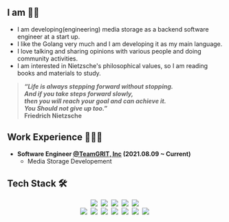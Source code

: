 ## I am 🙆🏻
- I am developing(engineering) media storage as a backend software engineer at a start up.
- I like the Golang very much and I am developing it as my main language.
- I love talking and sharing opinions with various people and doing community activities.
- I am interested in Nietzsche's philosophical values, so I am reading books and materials to study.

> ***“Life is always stepping forward without stopping.  
> And if you take steps forward slowly,   
> then you will reach your goal and can achieve it.   
> You Should not give up too.”***  
> **Friedrich Nietzsche**

## Work Experience 🧑🏻‍💻
- **Software Engineer [@TeamGRIT, Inc](https://teamgrit.kr) (2021.08.09 ~ Current)**
  - Media Storage Developement

## Tech Stack 🛠
<p align = "center">
  <img src="https://img.shields.io/badge/Go-00ADD8?style=flat-square&logo=Go&logoColor=white"/>&nbsp 
  <img src="https://img.shields.io/badge/Vue.js-4FC08D?style=flat-square&logo=Vue.js&logoColor=white"/>&nbsp   
  <img src="https://img.shields.io/badge/JavaScript-F7DF1E?style=flat-square&logo=javascript&logoColor=white">&nbsp
  <img src="https://img.shields.io/badge/Rust-000000?style=flat-square&logo=rust&logoColor=white"/>&nbsp   
  <img src="https://img.shields.io/badge/CSS3-1572B6?style=flat-square&logo=css3&logoColor=white"/>&nbsp   
  <br>
  <img src="https://img.shields.io/badge/MySQL-4479A1?style=flat-square&logo=MySQL&logoColor=white"/></a>&nbsp 
  <img src="https://img.shields.io/badge/SQLite-003B57?style=flat-square&logo=sqlite&logoColor=white"/></a>&nbsp  
  <img src="https://img.shields.io/badge/AWS EC2-FF8C00?style=flat-square&logo=amazon ec2&logoColor=white"/></a>&nbsp 
  <img src="https://img.shields.io/badge/AWS S3-569A31?style=flat-square&logo=amazon s3&logoColor=white"/></a>&nbsp   
  <img src="https://img.shields.io/badge/GitHub Actions-2088FF?style=flat-square&logo=github actions&logoColor=white"/></a>&nbsp  
  <img src="https://img.shields.io/badge/Docker-2496ED?style=flat-square&logo=docker&logoColor=white"/></a>&nbsp  
  <img src="https://img.shields.io/badge/Slack Bot-4A154B?style=flat-square&logo=slack&logoColor=white"/></a>&nbsp  
</p>
